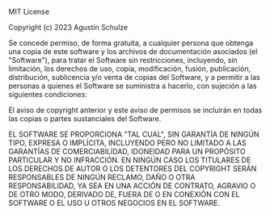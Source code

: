 MIT License

Copyright (c) 2023 Agustín Schulze

Se concede permiso, de forma gratuita, a cualquier persona que obtenga una copia
de este software y los archivos de documentación asociados (el "Software"), para tratar
el Software sin restricciones, incluyendo, sin limitación, los derechos
de uso, copia, modificación, fusión, publicación, distribución, sublicencia y/o
venta de copias del Software, y a permitir a las personas a quienes el Software
se suministra a hacerlo, con sujeción a las siguientes condiciones:

El aviso de copyright anterior y este aviso de permisos se incluirán en todas
las copias o partes sustanciales del Software.

EL SOFTWARE SE PROPORCIONA "TAL CUAL", SIN GARANTÍA DE NINGÚN TIPO, EXPRESA O
IMPLÍCITA, INCLUYENDO PERO NO LIMITADO A LAS GARANTÍAS DE COMERCIABILIDAD,
IDONEIDAD PARA UN PROPÓSITO PARTICULAR Y NO INFRACCIÓN. EN NINGÚN CASO
LOS TITULARES DE LOS DERECHOS DE AUTOR O LOS DETENTORES DEL COPYRIGHT SERÁN
RESPONSABLES DE NINGÚN RECLAMO, DAÑO O OTRA RESPONSABILIDAD, YA SEA EN UNA
ACCIÓN DE CONTRATO, AGRAVIO O DE OTRO MODO, DERIVADO DE, FUERA DE O EN
CONEXIÓN CON EL SOFTWARE O EL USO U OTROS NEGOCIOS EN EL
SOFTWARE.
